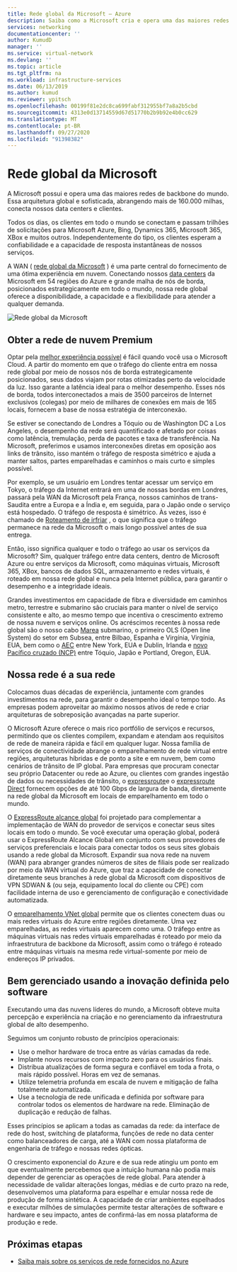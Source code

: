 ```yaml
---
title: Rede global da Microsoft – Azure
description: Saiba como a Microsoft cria e opera uma das maiores redes de backbone do mundo e por que ela é fundamental para oferecer uma ótima experiência de nuvem.
services: networking
documentationcenter: ''
author: KumudD
manager: ''
ms.service: virtual-network
ms.devlang: ''
ms.topic: article
ms.tgt_pltfrm: na
ms.workload: infrastructure-services
ms.date: 06/13/2019
ms.author: kumud
ms.reviewer: ypitsch
ms.openlocfilehash: 00199f81e2dc8ca699fabf312955bf7a8a2b5cbd
ms.sourcegitcommit: 4313e0d13714559d67d51770b2b9b92e4b0cc629
ms.translationtype: MT
ms.contentlocale: pt-BR
ms.lasthandoff: 09/27/2020
ms.locfileid: "91398382"
---
```

# <a name="microsoft-global-network"></a>Rede global da Microsoft

A Microsoft possui e opera uma das maiores redes de backbone do mundo. Essa arquitetura global e sofisticada, abrangendo mais de 160.000 milhas, conecta nossos data centers e clientes. 
 
Todos os dias, os clientes em todo o mundo se conectam e passam trilhões de solicitações para Microsoft Azure, Bing, Dynamics 365, Microsoft 365, XBox e muitos outros. Independentemente do tipo, os clientes esperam a confiabilidade e a capacidade de resposta instantâneas de nossos serviços. 
 
A WAN ( [rede global da Microsoft](https://azure.microsoft.com/global-infrastructure/global-network/) ) é uma parte central do fornecimento de uma ótima experiência em nuvem. Conectando nossos [data centers](https://azure.microsoft.com/global-infrastructure/) da Microsoft em 54 regiões do Azure e grande malha de nós de borda, posicionados estrategicamente em todo o mundo, nossa rede global oferece a disponibilidade, a capacidade e a flexibilidade para atender a qualquer demanda.

![Rede global da Microsoft](./media/microsoft-global-network/microsoft-global-wan.png)
 
## <a name="get-the-premium-cloud-network"></a>Obter a rede de nuvem Premium
 
Optar pela [melhor experiência possível](https://www.sdxcentral.com/articles/news/azure-tops-aws-gcp-in-cloud-performance-says-thousandeyes/2018/11/) é fácil quando você usa o Microsoft Cloud. A partir do momento em que o tráfego do cliente entra em nossa rede global por meio de nossos nós de borda estrategicamente posicionados, seus dados viajam por rotas otimizadas perto da velocidade da luz. Isso garante a latência ideal para o melhor desempenho. Esses nós de borda, todos interconectados a mais de 3500 parceiros de Internet exclusivos (colegas) por meio de milhares de conexões em mais de 165 locais, fornecem a base de nossa estratégia de interconexão. 
 
Se estiver se conectando de Londres a Tóquio ou de Washington DC a Los Angeles, o desempenho da rede será quantificado e afetado por coisas como latência, tremulação, perda de pacotes e taxa de transferência.  Na Microsoft, preferimos e usamos interconexões diretas em oposição aos links de trânsito, isso mantém o tráfego de resposta simétrico e ajuda a manter saltos, partes emparelhadas e caminhos o mais curto e simples possível. 

Por exemplo, se um usuário em Londres tentar acessar um serviço em Tokyo, o tráfego da Internet entrará em uma de nossas bordas em Londres, passará pela WAN da Microsoft pela França, nossos caminhos de trans-Saudita entre a Europa e a Índia e, em seguida, para o Japão onde o serviço está hospedado. O tráfego de resposta é simétrico. Às vezes, isso é chamado de [Roteamento de irfriar](https://en.wikipedia.org/wiki/Hot-potato_and_cold-potato_routing) , o que significa que o tráfego permanece na rede da Microsoft o mais longo possível antes de sua entrega.  
  
Então, isso significa qualquer e todo o tráfego ao usar os serviços da Microsoft? Sim, qualquer tráfego entre data centers, dentro de Microsoft Azure ou entre serviços da Microsoft, como máquinas virtuais, Microsoft 365, XBox, bancos de dados SQL, armazenamento e redes virtuais, é roteado em nossa rede global e nunca pela Internet pública, para garantir o desempenho e a integridade ideais.  
 
Grandes investimentos em capacidade de fibra e diversidade em caminhos metro, terrestre e submarino são cruciais para manter o nível de serviço consistente e alto, ao mesmo tempo que incentiva o crescimento extremo de nossa nuvem e serviços online. Os acréscimos recentes à nossa rede global são o nosso cabo [Marea](https://www.submarinecablemap.com/#/submarine-cable/marea) submarino, o primeiro OLS (Open line System) do setor em Subsea, entre Bilbao, Espanha e Virgínia, Virgínia, EUA, bem como o [AEC](https://www.submarinecablemap.com/#/submarine-cable/aeconnect-1) entre New York, EUA e Dublin, Irlanda e [novo Pacífico cruzado (NCP)](https://www.submarinecablemap.com/#/submarine-cable/new-cross-pacific-ncp-cable-system) entre Tóquio, Japão e Portland, Oregon, EUA. 
 

## <a name="our-network-is-your-network"></a>Nossa rede é a sua rede

Colocamos duas décadas de experiência, juntamente com grandes investimentos na rede, para garantir o desempenho ideal o tempo todo. As empresas podem aproveitar ao máximo nossos ativos de rede e criar arquiteturas de sobreposição avançadas na parte superior. 
 
O Microsoft Azure oferece o mais rico portfólio de serviços e recursos, permitindo que os clientes compilem, expandam e atendam aos requisitos de rede de maneira rápida e fácil em qualquer lugar. Nossa família de serviços de conectividade abrange o emparelhamento de rede virtual entre regiões, arquiteturas híbridas e de ponto a site e em nuvem, bem como cenários de trânsito de IP global.  Para empresas que procuram conectar seu próprio Datacenter ou rede ao Azure, ou clientes com grandes ingestão de dados ou necessidades de trânsito, o [expressroute](../expressroute/expressroute-introduction.md)e o [expressroute Direct](../expressroute/expressroute-erdirect-about.md) fornecem opções de até 100 Gbps de largura de banda, diretamente na rede global da Microsoft em locais de emparelhamento em todo o mundo.  
 
O [ExpressRoute alcance global](../expressroute/expressroute-global-reach.md) foi projetado para complementar a implementação de WAN do provedor de serviços e conectar seus sites locais em todo o mundo. Se você executar uma operação global, poderá usar o ExpressRoute Alcance Global em conjunto com seus provedores de serviços preferenciais e locais para conectar todos os seus sites globais usando a rede global da Microsoft. Expandir sua nova rede na nuvem (WAN) para abranger grandes números de sites de filiais pode ser realizado por meio da WAN virtual do Azure, que traz a capacidade de conectar diretamente seus branches à rede global da Microsoft com dispositivos de VPN SDWAN & (ou seja, equipamento local do cliente ou CPE) com facilidade interna de uso e gerenciamento de configuração e conectividade automatizada. 
 
O [emparelhamento VNet global](../virtual-network/virtual-network-peering-overview.md) permite que os clientes conectem duas ou mais redes virtuais do Azure entre regiões diretamente. Uma vez emparelhadas, as redes virtuais aparecem como uma. O tráfego entre as máquinas virtuais nas redes virtuais emparelhadas é roteado por meio da infraestrutura de backbone da Microsoft, assim como o tráfego é roteado entre máquinas virtuais na mesma rede virtual-somente por meio de endereços IP privados. 
 

## <a name="well-managed-using-software-defined-innovation"></a>Bem gerenciado usando a inovação definida pelo software

Executando uma das nuvens líderes do mundo, a Microsoft obteve muita percepção e experiência na criação e no gerenciamento da infraestrutura global de alto desempenho.  
 
Seguimos um conjunto robusto de princípios operacionais: 
 
- Use o melhor hardware de troca entre as várias camadas da rede.  
- Implante novos recursos com impacto zero para os usuários finais.  
- Distribua atualizações de forma segura e confiável em toda a frota, o mais rápido possível. Horas em vez de semanas.  
- Utilize telemetria profunda em escala de nuvem e mitigação de falha totalmente automatizada.  
- Use a tecnologia de rede unificada e definida por software para controlar todos os elementos de hardware na rede.  Eliminação de duplicação e redução de falhas. 
 
Esses princípios se aplicam a todas as camadas da rede: da interface de rede do host, switching de plataforma, funções de rede no data center como balanceadores de carga, até a WAN com nossa plataforma de engenharia de tráfego e nossas redes ópticas.  
 
O crescimento exponencial do Azure e de sua rede atingiu um ponto em que eventualmente percebemos que a intuição humana não podia mais depender de gerenciar as operações de rede global. Para atender à necessidade de validar alterações longas, médias e de curto prazo na rede, desenvolvemos uma plataforma para espelhar e emular nossa rede de produção de forma sintética. A capacidade de criar ambientes espelhados e executar milhões de simulações permite testar alterações de software e hardware e seu impacto, antes de confirmá-las em nossa plataforma de produção e rede. 

## <a name="next-steps"></a>Próximas etapas
- [Saiba mais sobre os serviços de rede fornecidos no Azure](https://azure.microsoft.com/product-categories/networking/)
